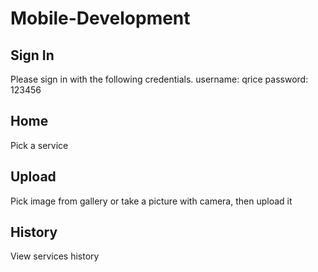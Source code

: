 # Mobile-Development

## Sign In
Please sign in with the following credentials.
username: qrice
password: 123456

## Home
Pick a service

## Upload
Pick image from gallery or take a picture with camera, then upload it

## History
View services history

